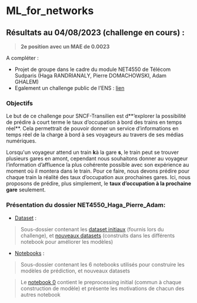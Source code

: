 # ML_for_networks

## Résultats au 04/08/2023 (challenge en cours) : 
> **2e position avec un MAE de 0.0023**

A compléter :
* Projet de groupe dans le cadre du module NET4550 de Télécom Sudparis (Haga RANDRIANALY, Pierre DOMACHOWSKI, Adam GHALEM)
* Egalement un challenge public de l'ENS : [lien](https://challengedata.ens.fr/participants/challenges/89/)


### **Objectifs**
Le but de ce challenge pour SNCF-Transilien est d**’explorer la possibilité de prédire à court terme le taux d’occupation à bord des trains en temps réel**. Cela permettrait de pouvoir donner un service d’informations en temps réel de la charge à bord à ses voyageurs au travers de ses médias numériques.

Lorsqu'un voyageur attend un train **k**à la gare **s**, le train peut se trouver plusieurs gares en amont, cependant nous souhaitons donner au voyageur l’information d’affluence la plus cohérente possible avec son expérience au moment où il montera dans le train. Pour ce faire, nous devons prédire pour chaque train la réalité des taux d’occupation aux prochaines gares. Ici, nous proposons de prédire, plus simplement, le **taux d’occupation à la prochaine gare** seulement.

### **Présentation du dossier NET4550_Haga_Pierre_Adam:**
* [Dataset](https://drive.google.com/drive/folders/19Zt6eeOjzdhx05_1xzj6LLfOuH8jkpBc?usp=drive_link) : 
> Sous-dossier contenant les [dataset initiaux](https://drive.google.com/drive/folders/1wy4jZIqqiCMvt4k-XR_OLmIDTOlAyMev?usp=drive_link) (fournis lors du challenge), et [nouveaux datasets](https://drive.google.com/drive/folders/1-dp8W0WQY7D_9BPany2oIZ0x8mI4wapP?usp=drive_link) (construits dans les différents notebook pour améliorer les modèles)

* [Notebooks](https://drive.google.com/drive/folders/1ZXUqG1bHBuZ8sLsPqNWRYPV-Dd1DP8Of?usp=drive_link) : 
> Sous-dossier contenant les 6 notebooks utilisés pour construire les modèles de prédiction, et nouveaux datasets  

>Le [notebook 0](https://colab.research.google.com/drive/1-Gh7Eb7gZxQC46j7VU9qQYaE6t4LCbva?usp=sharing) contient le preprocessing initial (commun à chaque construction de modèle) et présente les motivations de chacun des autres notebook  





